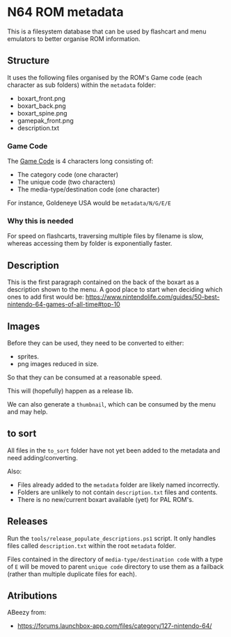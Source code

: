# N64 ROM metadata

This is a filesystem database that can be used by flashcart and menu emulators to better organise ROM information.

## Structure
It uses the following files organised by the ROM's Game code (each character as sub folders) within the `metadata` folder:

* boxart_front.png
* boxart_back.png
* boxart_spine.png
* gamepak_front.png
* description.txt

### Game Code
The [Game Code](https://n64brew.dev/wiki/ROM_Header) is 4 characters long consisting of:
* The category code (one character)
* The unique code (two characters)
* The media-type/destination code (one character)

For instance, Goldeneye USA would be `metadata/N/G/E/E`

### Why this is needed
For speed on flashcarts, traversing multiple files by filename is slow, whereas accessing them by folder is exponentially faster.

## Description
This is the first paragraph contained on the back of the boxart as a description shown to the menu.
A good place to start when deciding which ones to add first would be: https://www.nintendolife.com/guides/50-best-nintendo-64-games-of-all-time#top-10

## Images
Before they can be used, they need to be converted to either:

* sprites.
* png images reduced in size.

So that they can be consumed at a reasonable speed.

This will (hopefully) happen as a release lib.

We can also generate a `thumbnail`, which can be consumed by the menu and may help.

## to sort
All files in the `to_sort` folder have not yet been added to the metadata and need adding/converting.

Also:
* Files already added to the `metadata` folder are likely named incorrectly.
* Folders are unlikely to not contain `description.txt` files and contents.
* There is no new/current boxart available (yet) for PAL ROM's.


## Releases
Run the `tools/release_populate_descriptions.ps1` script.
It only handles files called `description.txt` within the root `metadata` folder.

Files contained in the directory of `media-type/destination code` with a type of `E` will be moved to parent `unique code` directory to use them as a failback (rather than multiple duplicate files for each).


## Atributions
ABeezy from: 
* https://forums.launchbox-app.com/files/category/127-nintendo-64/